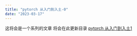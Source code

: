 ```yaml
---
title: "pytorch 从入门到入土-0"
date: "2023-03-17"
---
```


这将会是一个系列的文章
将会在此更新目录
[pytorch 从入门到入土1](/post/pytorch-from-initiation-to-burial-1)